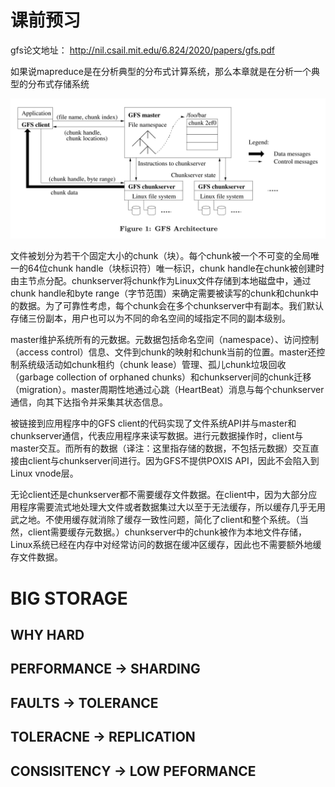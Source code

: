 # 课前预习
gfs论文地址：
http://nil.csail.mit.edu/6.824/2020/papers/gfs.pdf

如果说mapreduce是在分析典型的分布式计算系统，那么本章就是在分析一个典型的分布式存储系统

![Alt text](picture/a%20model%20of%20%20gfs.png)

文件被划分为若干个固定大小的chunk（块）。每个chunk被一个不可变的全局唯一的64位chunk handle（块标识符）唯一标识，chunk handle在chunk被创建时由主节点分配。chunkserver将chunk作为Linux文件存储到本地磁盘中，通过chunk handle和byte range（字节范围）来确定需要被读写的chunk和chunk中的数据。为了可靠性考虑，每个chunk会在多个chunkserver中有副本。我们默认存储三份副本，用户也可以为不同的命名空间的域指定不同的副本级别。

master维护系统所有的元数据。元数据包括命名空间（namespace）、访问控制（access control）信息、文件到chunk的映射和chunk当前的位置。master还控制系统级活动如chunk租约（chunk lease）管理、孤儿chunk垃圾回收（garbage collection of orphaned chunks）和chunkserver间的chunk迁移（migration）。master周期性地通过心跳（HeartBeat）消息与每个chunkserver通信，向其下达指令并采集其状态信息。

被链接到应用程序中的GFS client的代码实现了文件系统API并与master和chunkserver通信，代表应用程序来读写数据。进行元数据操作时，client与master交互。而所有的数据（译注：这里指存储的数据，不包括元数据）交互直接由client与chunkserver间进行。因为GFS不提供POXIS API，因此不会陷入到Linux vnode层。

无论client还是chunkserver都不需要缓存文件数据。在client中，因为大部分应用程序需要流式地处理大文件或者数据集过大以至于无法缓存，所以缓存几乎无用武之地。不使用缓存就消除了缓存一致性问题，简化了client和整个系统。（当然，client需要缓存元数据。）chunkserver中的chunk被作为本地文件存储，Linux系统已经在内存中对经常访问的数据在缓冲区缓存，因此也不需要额外地缓存文件数据。
# BIG STORAGE

## WHY HARD

## PERFORMANCE -> SHARDING

## FAULTS -> TOLERANCE

## TOLERACNE -> REPLICATION

## CONSISITENCY -> LOW PEFORMANCE
